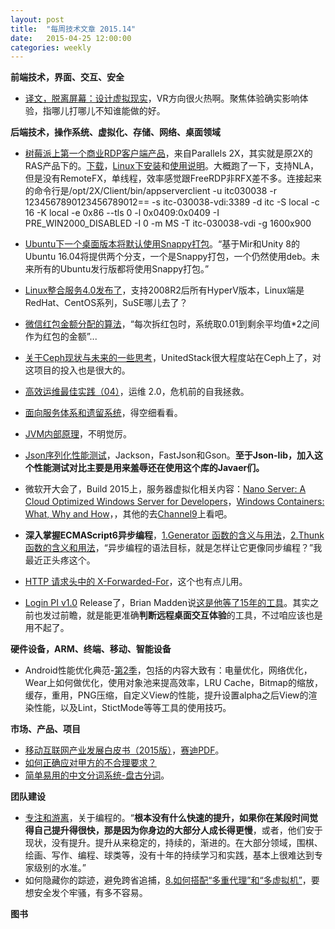 ```yaml
---
layout: post
title:  "每周技术文章 2015.14"
date:   2015-04-25 12:00:00
categories: weekly
---
```

**前端技术，界面、交互、安全**

* [译文，脱离屏幕：设计虚拟现实](http://www.aliued.cn/2015/04/25/%E3%80%90%E8%AF%91%E6%96%87%E3%80%91%E8%84%B1%E7%A6%BB%E5%B1%8F%E5%B9%95%EF%BC%9A%E8%AE%BE%E8%AE%A1%E8%99%9A%E6%8B%9F%E7%8E%B0%E5%AE%9E.html)，VR方向很火热啊。聚焦体验确实影响体验，指哪儿打哪儿不知谁能做的好。

**后端技术，操作系统、虚拟化、存储、网络、桌面领域**

* [树莓派上第一个商业RDP客户端产品](http://arstechnica.com/information-technology/2015/04/29/raspberry-pi-gets-a-remote-windows-desktop-client-from-parallels/)，来自Parallels 2X，其实就是原2X的RAS产品下的。[下载](http://www.2x.com/rdp-client/downloadlinks/)，[Linux下安装](http://www.2x.com/support/ras-documentation/2x-client-linux/installing/)和[使用说明](http://www.2x.com/support/ras-documentation/2x-client-linux/using-2x-client/)。大概跑了一下，支持NLA，但是没有RemoteFX，单线程，效率感觉跟FreeRDP非RFX差不多。连接起来的命令行是/opt/2X/Client/bin/appserverclient -u itc030038 -r 1234567890123456789012== -s itc-030038-vdi:3389 -d itc -S local -c 16 -K local -e 0x86 --tls 0 -l 0x0409:0x0409 -I PRE_WIN2000_DISABLED -I 0 -m MS -T itc-030038-vdi -g 1600x900
* [Ubuntu下一个桌面版本将默认使用Snappy打包](http://www.solidot.org/story?sid=43862)。“基于Mir和Unity 8的Ubuntu 16.04将提供两个分支，一个是Snappy打包，一个仍然使用deb。未来所有的Ubuntu发行版都将使用Snappy打包。”
* [Linux整合服务4.0发布了](http://blogs.technet.com/b/virtualization/archive/2015/05/01/linux-integration-services-4-0-announcement.aspx)，支持2008R2后所有HyperV版本，Linux端是RedHat、CentOS系列，SuSE哪儿去了？
* [微信红包金额分配的算法](http://timyang.net/architecture/wechat-red-packet/)，“每次拆红包时，系统取0.01到剩余平均值*2之间作为红包的金额”...
* [关于Ceph现状与未来的一些思考](https://www.ustack.com/blog/sikao/)，UnitedStack很大程度站在Ceph上了，对这项目的投入也是很大的。
* [高效运维最佳实践（04）](http://www.infoq.com/cn/articles/effective-ops-part-04)，运维 2.0，危机前的自我拯救。
* [面向服务体系和遗留系统](http://www.infoq.com/cn/articles/service-oriented-architecture-and-legacy-systems)，得空细看看。
* [JVM内部原理](http://ifeve.com/jvm-internals/)，不明觉厉。
* [Json序列化性能测试](http://dongliu.net/post/622456)，Jackson，FastJson和Gson。**至于Json-lib，加入这个性能测试对比主要是用来羞辱还在使用这个库的Javaer们。**

* 微软开大会了，Build 2015上，服务器虚拟化相关内容：[Nano Server: A Cloud Optimized Windows Server for Developers](http://channel9.msdn.com/Events/Build/2015/2-755)，[Windows Containers: What, Why and How](http://channel9.msdn.com/Events/Build/2015/2-704)，[]()，其他的去[Channel9](http://channel9.msdn.com/Events/Build/2015)上看吧。
* **深入掌握ECMAScript6异步编程**，[1.Generator 函数的含义与用法](http://www.ruanyifeng.com/blog/2015/04/generator.html)，[2.Thunk 函数的含义和用法](http://www.ruanyifeng.com/blog/2015/05/thunk.html)，“异步编程的语法目标，就是怎样让它更像同步编程？”我最近正头疼这个。
* [HTTP 请求头中的 X-Forwarded-For](https://www.imququ.com/post/x-forwarded-for-header-in-http.html)，这个也有点儿用。
* [Login PI v1.0](http://vmblog.com/archive/2015/04/28/login-pi-v1-0-releases-with-fanfare.aspx#.VUb6gCGqqE0) Release了，Brian Madden说[这是他等了15年的工具](https://www.brianmadden.com/blogs/brianmadden/archive/2015/04/30/login-pi-is-the-most-brilliant-monitoring-product-that-i-ve-been-waiting-15-years-for.aspx)。其实之前也发过前瞻，就是能更准确**判断远程桌面交互体验**的工具，不过咱应该也是用不起了。

**硬件设备，ARM、终端、移动、智能设备**

* Android性能优化典范-[第2季](http://hukai.me/android-performance-patterns-season-2/)，包括的内容大致有：电量优化，网络优化，Wear上如何做优化，使用对象池来提高效率，LRU Cache，Bitmap的缩放，缓存，重用，PNG压缩，自定义View的性能，提升设置alpha之后View的渲染性能，以及Lint，StictMode等等工具的使用技巧。

**市场、产品、项目**

* [移动互联网产业发展白皮书（2015版）](http://blog.sina.com.cn/s/blog_4a78b4ee0102vjq5.html)，[赛迪PDF](http://www.ccidthinktank.com/uploads/soft/150421/INTERNET.pdf)。
* [如何正确应对甲方的不合理要求？](http://www.uisdc.com/deal-with-unreasonable-requirement)
* [简单易用的中文分词系统-盘古分词](http://www.kai-zhou.com/easy-to-use-chinese-word-pangea-word/)。

**团队建设**

* [专注和游离](http://macshuo.com/?p=1307)，关于编程的。“**根本没有什么快速的提升，如果你在某段时间觉得自己提升得很快，那是因为你身边的大部分人成长得更慢**，或者，他们安于现状，没有提升。提升从来稳定的，持续的，渐进的。在大部分领域，围棋、绘画、写作、编程、球类等，没有十年的持续学习和实践，基本上很难达到专家级别的水准。”
* 如何隐藏你的踪迹，避免跨省追捕，[8.如何搭配“多重代理”和“多虚拟机”](http://program-think.blogspot.com/2015/04/howto-cover-your-tracks-8.html)，要想安全发个牢骚，有多不容易。


**图书**




